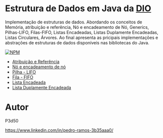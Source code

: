 # Estrutura de Dados em Java da <a href="https://digitalinnovation.one/">DIO</a>

 Implementação de estruturas de dados. Abordando os conceitos de Memória, atribuição e referência,  Nó e encadeamento de Nó, Generics, Pilhas-LIFO, Filas-FIFO, Listas Encadeadas, Listas Duplamente Encadeadas, Listas Circulares, Árvores. Ao final apresenta as pricipais implementações e abstrações de estruturas de dados disponíveis nas bibliotecas do Java.
 
[![NPM](https://img.shields.io/npm/l/react)](https://github.com/P3d50/EstruturaDeDadosEmJavaDaDIO/blob/main/LICENSE) 


- <a href="https://github.com/P3d50/EstruturaDeDadosEmJavaDaDIO/tree/main/src/main/java/com/projeto/atrubuicaoreferencia">Atribuição e Referência</a>
- <a href="https://github.com/P3d50/EstruturaDeDadosEmJavaDaDIO/tree/main/src/main/java/com/projeto/noencadeamentodeno">Nó e encadeamento de nó</a>
- <a href="https://github.com/P3d50/EstruturaDeDadosEmJavaDaDIO/tree/main/src/main/java/com/projeto/pilha">Pilha - LIFO</a>
- <a href="https://github.com/P3d50/EstruturaDeDadosEmJavaDaDIO/tree/main/src/main/java/com/projeto/fila">Fila - FIFO</a>
- <a href="https://github.com/P3d50/EstruturaDeDadosEmJavaDaDIO/tree/main/src/main/java/com/projeto/listaencadeada">Lista Encadeada</a>
- <a href="https://github.com/P3d50/EstruturaDeDadosEmJavaDaDIO/tree/main/src/main/java/com/projeto/listaduplamenteencadeada">Lista Duplamente Encadeada</a>

# Autor

P3d50

https://www.linkedin.com/in/pedro-ramos-3b35aaa0/

